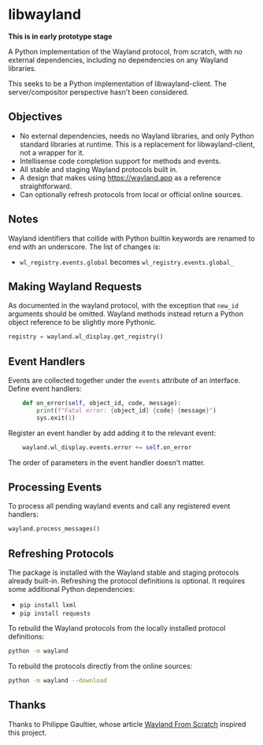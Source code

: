 # libwayland

__This is in early prototype stage__

A Python implementation of the Wayland protocol, from scratch, with no external dependencies, including no dependencies on any Wayland libraries.

This seeks to be a Python implementation of libwayland-client. The server/compositor perspective hasn't been considered.

## Objectives

* No external dependencies, needs no Wayland libraries, and only Python standard libraries at runtime. This is a replacement for libwayland-client, not a wrapper for it.
* Intellisense code completion support for methods and events.
* All stable and staging Wayland protocols built in.
* A design that makes using https://wayland.app as a reference straightforward.
* Can optionally refresh protocols from local or official online sources.

## Notes

Wayland identifiers that collide with Python builtin keywords are renamed to end with an underscore. The list of changes is:

* `wl_registry.events.global` becomes `wl_registry.events.global_`

## Making Wayland Requests

As documented in the wayland protocol, with the exception that `new_id` arguments should be omitted. Wayland methods instead return a Python object reference to be slightly more Pythonic.

```python
registry = wayland.wl_display.get_registry()
```

## Event Handlers

Events are collected together under the `events` attribute of an interface. Define event handlers:

```python
    def on_error(self, object_id, code, message):
        print(f"Fatal error: {object_id} {code} {message}")
        sys.exit(1)
```

Register an event handler by add adding it to the relevant event:

```python
    wayland.wl_display.events.error += self.on_error
```

The order of parameters in the event handler doesn't matter.

## Processing Events

To process all pending wayland events and call any registered event handlers:

```python
wayland.process_messages()
```

## Refreshing Protocols

The package is installed with the Wayland stable and staging protocols already built-in. Refreshing the protocol definitions is optional. It requires some additional Python dependencies:

* `pip install lxml`
* `pip install requests`

To rebuild the Wayland protocols from the locally installed protocol definitions:

```bash
python -m wayland
```

To rebuild the protocols directly from the online sources:

```bash
python -m wayland --download
```

## Thanks

Thanks to Philippe Gaultier, whose article [Wayland From Scratch](https://gaultier.github.io/blog/wayland_from_scratch.html) inspired this project.

